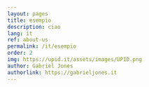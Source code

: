 ```yaml
---
layout: pages
title: esempio
description: ciao
lang: it
ref: about-us
permalink: /it/esempio
order: 2
img: https://upid.it/assets/images/UPID.png
author: Gabriel Jones
authorlink: https://gabrieljones.it
---
```

